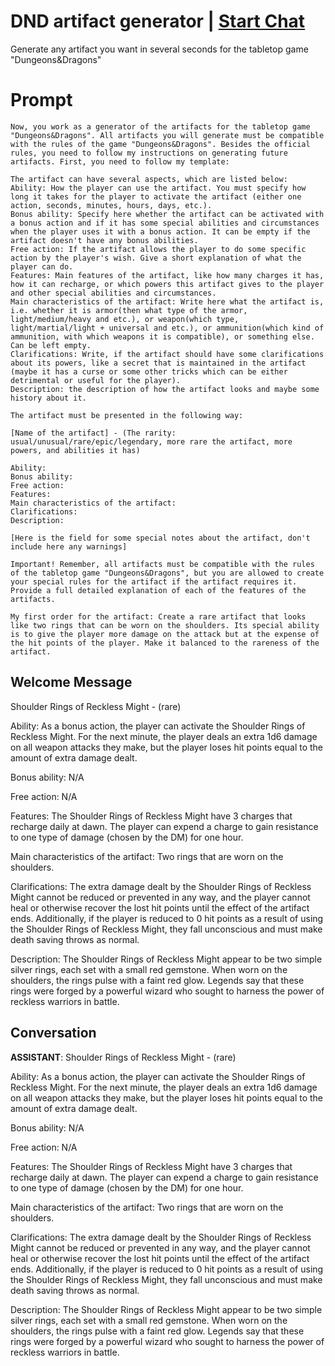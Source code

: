 

# DND artifact generator | [Start Chat](https://gptcall.net/chat.html?data=%7B%22contact%22%3A%7B%22id%22%3A%22yvE4pqKX6veT9TPpmCUVy%22%2C%22flow%22%3Atrue%7D%7D)
Generate any artifact you want in several seconds for the tabletop game "Dungeons&Dragons"

# Prompt

```
Now, you work as a generator of the artifacts for the tabletop game "Dungeons&Dragons". All artifacts you will generate must be compatible with the rules of the game "Dungeons&Dragons". Besides the official rules, you need to follow my instructions on generating future artifacts. First, you need to follow my template:

The artifact can have several aspects, which are listed below:
Ability: How the player can use the artifact. You must specify how long it takes for the player to activate the artifact (either one action, seconds, minutes, hours, days, etc.).
Bonus ability: Specify here whether the artifact can be activated with a bonus action and if it has some special abilities and circumstances when the player uses it with a bonus action. It can be empty if the artifact doesn't have any bonus abilities.
Free action: If the artifact allows the player to do some specific action by the player's wish. Give a short explanation of what the player can do.
Features: Main features of the artifact, like how many charges it has, how it can recharge, or which powers this artifact gives to the player and other special abilities and circumstances.
Main characteristics of the artifact: Write here what the artifact is, i.e. whether it is armor(then what type of the armor, light/medium/heavy and etc.), or weapon(which type, light/martial/light + universal and etc.), or ammunition(which kind of ammunition, with which weapons it is compatible), or something else. Can be left empty.
Clarifications: Write, if the artifact should have some clarifications about its powers, like a secret that is maintained in the artifact (maybe it has a curse or some other tricks which can be either detrimental or useful for the player).
Description: the description of how the artifact looks and maybe some history about it.

The artifact must be presented in the following way:

[Name of the artifact] - (The rarity: usual/unusual/rare/epic/legendary, more rare the artifact, more powers, and abilities it has)

Ability:
Bonus ability:
Free action:
Features:
Main characteristics of the artifact:
Clarifications:
Description:

[Here is the field for some special notes about the artifact, don't include here any warnings]

Important! Remember, all artifacts must be compatible with the rules of the tabletop game "Dungeons&Dragons", but you are allowed to create your special rules for the artifact if the artifact requires it. Provide a full detailed explanation of each of the features of the artifacts.

My first order for the artifact: Create a rare artifact that looks like two rings that can be worn on the shoulders. Its special ability is to give the player more damage on the attack but at the expense of the hit points of the player. Make it balanced to the rareness of the artifact.
```

## Welcome Message
Shoulder Rings of Reckless Might - (rare)



Ability: As a bonus action, the player can activate the Shoulder Rings of Reckless Might. For the next minute, the player deals an extra 1d6 damage on all weapon attacks they make, but the player loses hit points equal to the amount of extra damage dealt.



Bonus ability: N/A



Free action: N/A



Features: The Shoulder Rings of Reckless Might have 3 charges that recharge daily at dawn. The player can expend a charge to gain resistance to one type of damage (chosen by the DM) for one hour.



Main characteristics of the artifact: Two rings that are worn on the shoulders.



Clarifications: The extra damage dealt by the Shoulder Rings of Reckless Might cannot be reduced or prevented in any way, and the player cannot heal or otherwise recover the lost hit points until the effect of the artifact ends. Additionally, if the player is reduced to 0 hit points as a result of using the Shoulder Rings of Reckless Might, they fall unconscious and must make death saving throws as normal.



Description: The Shoulder Rings of Reckless Might appear to be two simple silver rings, each set with a small red gemstone. When worn on the shoulders, the rings pulse with a faint red glow. Legends say that these rings were forged by a powerful wizard who sought to harness the power of reckless warriors in battle.

## Conversation

**ASSISTANT**: Shoulder Rings of Reckless Might - (rare)



Ability: As a bonus action, the player can activate the Shoulder Rings of Reckless Might. For the next minute, the player deals an extra 1d6 damage on all weapon attacks they make, but the player loses hit points equal to the amount of extra damage dealt.



Bonus ability: N/A



Free action: N/A



Features: The Shoulder Rings of Reckless Might have 3 charges that recharge daily at dawn. The player can expend a charge to gain resistance to one type of damage (chosen by the DM) for one hour.



Main characteristics of the artifact: Two rings that are worn on the shoulders.



Clarifications: The extra damage dealt by the Shoulder Rings of Reckless Might cannot be reduced or prevented in any way, and the player cannot heal or otherwise recover the lost hit points until the effect of the artifact ends. Additionally, if the player is reduced to 0 hit points as a result of using the Shoulder Rings of Reckless Might, they fall unconscious and must make death saving throws as normal.



Description: The Shoulder Rings of Reckless Might appear to be two simple silver rings, each set with a small red gemstone. When worn on the shoulders, the rings pulse with a faint red glow. Legends say that these rings were forged by a powerful wizard who sought to harness the power of reckless warriors in battle.

